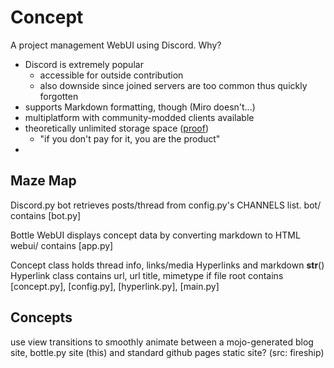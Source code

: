 # Concept

A project management WebUI using Discord. Why?
- Discord is extremely popular
    - accessible for outside contribution
    - also downside since joined servers are too common thus quickly forgotten
- supports Markdown formatting, though (Miro doesn't...)
- multiplatform with community-modded clients available
- theoretically unlimited storage space ([proof](https://www.youtube.com/watch?v=c_arQ-6ElYI))
    - "if you don't pay for it, you are the product"
- 


## Maze Map

Discord.py bot retrieves posts/thread from config.py's CHANNELS list.
bot/ contains [bot.py]

Bottle WebUI displays concept data by converting markdown to HTML
webui/ contains [app.py]

Concept class holds thread info, links/media Hyperlinks and markdown __str__()
Hyperlink class contains url, url title, mimetype if file
root contains [concept.py], [config.py], [hyperlink.py], [main.py]


## Concepts

use view transitions to smoothly animate between a mojo-generated blog site, bottle.py site (this) and standard github pages static site? (src: fireship)

